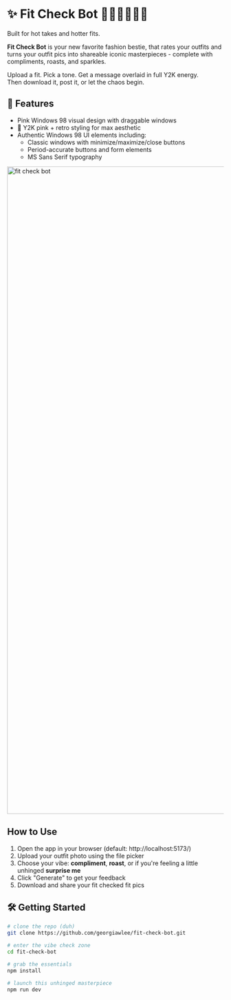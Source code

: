 # ✨ Fit Check Bot 💅💖🍒🐶🥺🤪

Built for hot takes and hotter fits.

**Fit Check Bot** is your new favorite fashion bestie, that rates your outfits and turns your outfit pics into shareable iconic masterpieces - complete with compliments, roasts, and sparkles.

Upload a fit. Pick a tone. Get a message overlaid in full Y2K energy.  
Then download it, post it, or let the chaos begin.

## 💅 Features
-  Pink Windows 98 visual design with draggable windows
- 💅 Y2K pink + retro styling for max aesthetic
- Authentic Windows 98 UI elements including:
  - Classic windows with minimize/maximize/close buttons
  - Period-accurate buttons and form elements
  - MS Sans Serif typography
 
<img width="1506" alt="fit check bot" src="https://github.com/user-attachments/assets/30e6a33b-0643-4044-a03a-4366b94d5a74" />

## How to Use

1. Open the app in your browser (default: http://localhost:5173/)
2. Upload your outfit photo using the file picker
3. Choose your vibe: **compliment**, **roast**, or if you're feeling a little unhinged **surprise me**
4. Click "Generate" to get your feedback
5. Download and share your fit checked fit pics

## 🛠️ Getting Started

```bash
# clone the repo (duh)
git clone https://github.com/georgiawlee/fit-check-bot.git

# enter the vibe check zone
cd fit-check-bot

# grab the essentials 
npm install

# launch this unhinged masterpiece
npm run dev
